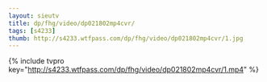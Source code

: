 ```yaml
--- 
layout: sieutv
title: dp/fhg/video/dp021802mp4cvr/
tags: [s4233]
thumb: http://s4233.wtfpass.com/dp/fhg/video/dp021802mp4cvr/1.jpg
---
```

{% include tvpro key="http://s4233.wtfpass.com/dp/fhg/video/dp021802mp4cvr/1.mp4" %} 
